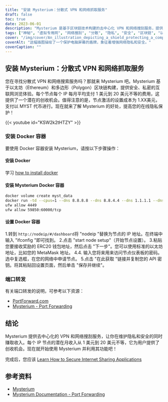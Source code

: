 ```yaml
---
title: "安装 Mysterium：分散式 VPN 和网络抓取服务"
draft: false
toc: true
date: 2023-06-01
description: "Mysterium 是基于区块链技术构建的去中心化 VPN 和网络搜刮服务，提供安全浏览和创收机会。"
tags: ["神秘", "虚拟专用网", "网络搜刮", "分散", "隐私", "安全", "区块链", "以太坊", "多边形", "网络浏览", "创收机会", "Docker", "设置", "端口转发", "分散式虚拟专用网", "网络搜刮服务", "安全浏览", "收益", "区块链技术", "在线隐私", "Docker 容器", "节点设置", "IP 地址", "ERC20 钱包", "元掩码地址", "API 密钥", "端口转发说明", "PortForward.com", "神秘文件"]
cover: "/img/cover/An_illustration_depicting_a_shield_protecting_a_computer.png"
coverAlt: "这幅插图描绘了一个保护电脑屏幕的盾牌，象征着增强网络隐私和安全。"
coverCaption: ""
---
```


## 安装 Mysterium：分散式 VPN 和网络抓取服务

您在寻找分散式 VPN 和网络搜索服务吗？那就来 Mysterium 吧。Mysterium 基于以太坊（Ethereum）和多边形（Polygon）区块链构建，提供安全、私密的互联网浏览体验。每个节点每个 IP 每月平均支付 1 美元到 20 美元不等的费用，这提供了一个潜在的创收机会。值得注意的是，节点激活的设置成本为 1.XX美元，支付以 MYST 代币进行。现在就来了解 Mysterium 的好处，提高您的在线隐私保护！

{{< youtube id="KSW2k2tHTZY" >}}

### 安装 Docker 容器
要使用 Docker 容器安装 Mysterium，请按以下步骤操作：

#### 安装 Docker

学习 [how to install docker](https://simeononsecurity.ch/other/creating-profitable-low-powered-crypto-miners/#installing-docker)

#### 安装 Mysterium Docker 容器

```bash
docker volume create myst_data
docker run -td --cpus=1 --dns 8.8.8.8 --dns 8.8.4.4 --dns 1.1.1.1 --dns 1.0.0.1 --dns 9.9.9.9 --hostname myst --cap-add NET_ADMIN --network=host -p 4449:4449 -p 59850-60000:59850-60000 --name myst --device=/dev/net/tun  -v myst_data:/var/lib/mysterium-node mysteriumnetwork/myst:latest --udp.ports=59850:60000 service --agreed-terms-and-conditions
ufw allow 4449
ufw allow 59850:60000/tcp
```
#### 设置 Docker 容器

1.转到 `http://nodeip/#/dashboard`将 "nodeip "替换为节点的 IP 地址。在终端中输入 "ifconfig "即可找到。
2.点击 "start node setup"（开始节点设置）。
3.粘贴您要接收奖励的 ERC20 钱包地址，然后点击 "下一步"。您可以使用标准的以太坊地址，比如您的 MetaMask 地址。
4.4. 输入您将来用来访问节点仪表板的密码。选中复选框，在您的网络中申请节点。
5.点击 "在此获取 "链接并复制您的 API 密钥。将其粘贴回设置页面，然后单击 "保存并继续"。

### 端口转发

有关端口转发的说明，可参考以下资源：

- [PortForward.com](https://portforward.com/)
- [Mysterium - Port Forwarding](https://docs.mysterium.network/troubleshooting/port-forwarding)

## 结论

Mysterium 提供去中心化的 VPN 和网络搜刮服务，让你在维护隐私和安全的同时赚取收入。每个 IP 节点的潜在月收入从 1 美元到 20 美元不等，它为用户提供了创收机会。现在就开始使用 Mysterium 并利用其功能吧！

完成后，您应该 [Learn How to Secure Internet Sharing Applications](https://simeononsecurity.ch/other/how-to-secure-internet-sharing-applications/)

## 参考资料

- [Mysterium](https://www.mysterium.network/)
- [Mysterium Documentation - Port Forwarding](https://docs.mysterium.network/troubleshooting/port-forwarding)
